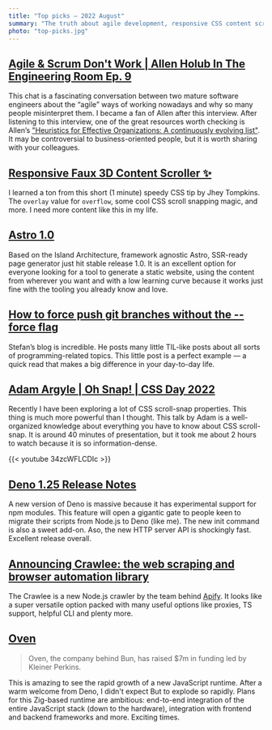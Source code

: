 ```yaml
---
title: "Top picks — 2022 August"
summary: "The truth about agile development, responsive CSS content scrollers, Astro 1.0, git force trick, CSS scroll snapping demystified, the sick release of Deno, new crawler on Node.js ecosystem, Bun is growing and more…"
photo: "top-picks.jpg"
---
```


## [Agile & Scrum Don't Work | Allen Holub In The Engineering Room Ep. 9](https://youtu.be/hxXmTnb3mFU)

This chat is a fascinating conversation between two mature software engineers about the “agile” ways of working nowadays and why so many people misinterpret them. I became a fan of Allen after this interview. After listening to this interview, one of the great resources worth checking is Allen’s ["Heuristics for Effective Organizations: A continuously evolving list"](https://holub.com/heuristics/). It may be controversial to business-oriented people, but it is worth sharing with your colleagues.

## [Responsive Faux 3D Content Scroller ✨](https://twitter.com/jh3yy/status/1554310426682281988)

I learned a ton from this short (1 minute) speedy CSS tip by Jhey Tompkins. The `overlay` value for `overflow`, some cool CSS scroll snapping magic, and more. I need more content like this in my life.

## [Astro 1.0](https://astro.build/blog/astro-1/)

Based on the Island Architecture, framework agnostic Astro, SSR-ready page generator just hit stable release 1.0. It is an excellent option for everyone looking for a tool to generate a static website, using the content from wherever you want and with a low learning curve because it works just fine with the tooling you already know and love.

## [How to force push git branches without the --force flag](https://www.stefanjudis.com/today-i-learned/how-to-force-push-git-branches-without-the-force-flag/)

Stefan’s blog is incredible. He posts many little TIL-like posts about all sorts of programming-related topics. This little post is a perfect example — a quick read that makes a big difference in your day-to-day life.

## [Adam Argyle | Oh Snap! | CSS Day 2022](https://youtu.be/34zcWFLCDIc)

Recently I have been exploring a lot of CSS scroll-snap properties. This thing is much more powerful than I thought. This talk by Adam is a well-organized knowledge about everything you have to know about CSS scroll-snap. It is around 40 minutes of presentation, but it took me about 2 hours to watch because it is so information-dense.

{{< youtube 34zcWFLCDIc >}}

## [Deno 1.25 Release Notes](https://deno.com/blog/v1.25)

A new version of Deno is massive because it has experimental support for npm modules. This feature will open a gigantic gate to people keen to migrate their scripts from Node.js to Deno (like me). The new init command is also a sweet add-on. Aso, the new HTTP server API is shockingly fast. Excellent release overall.

## [Announcing Crawlee: the web scraping and browser automation library](https://blog.apify.com/announcing-crawlee-the-web-scraping-and-browser-automation-library/)

The Crawlee is a new Node.js crawler by the team behind [Apify](https://apify.com). It looks like a super versatile option packed with many useful options like proxies, TS support, helpful CLI and plenty more.

## [Oven](https://oven.sh/)

> Oven, the company behind Bun, has raised $7m in funding led by Kleiner Perkins.

This is amazing to see the rapid growth of a new JavaScript runtime. After a warm welcome from Deno, I didn't expect But to explode so rapidly. Plans for this Zig-based runtime are ambitious: end-to-end integration of the entire JavaScript stack (down to the hardware), integration with frontend and backend frameworks and more. Exciting times.
